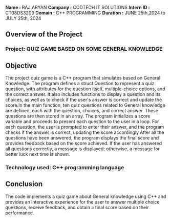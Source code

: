 **Name :** RAJ ARYAN 
**Company :** CODTECH IT SOLUTIONS 
**Intern ID :** CT08DS3209 
**Domain :** C++ PROGRAMMING 
**Duration :** JUNE 25th,2024 to JULY 25th, 2024


## Overview of the Project

### Project: QUIZ GAME BASED ON SOME GENERAL KNOWLEDGE

## Objective
The project quiz game is a C++ program that simulates based on General Knowledge. The program defines a struct Question to represent a quiz question, with attributes for the question itself, multiple-choice options, and the correct answer. It also includes functions to display a question and its choices, as well as to check if the user's answer is correct and update the score.In the main function, ten quiz questions related to General knowledge are defined, each with the question, choices, and correct answer. These questions are then stored in an array. The program initializes a score variable and proceeds to present each question to the user in a loop. For each question, the user is prompted to enter their answer, and the program checks if the answer is correct, updating the score accordingly.After all the questions have been answered, the program displays the final score and provides feedback based on the score achieved. If the user has answered all questions correctly, a message is displayed; otherwise, a message for better luck next time is shown.

### Technology used: C++ programming language

## Conclusion
The code implements a quiz game about General knowledge using C++ and provides an interactive experience for the user to answer multiple choice questions, receive feedback, and obtain a final score based on their performance.
